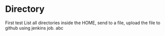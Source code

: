 # Directory
First test
List all directories inside the HOME, send to a file, upload the file to github using jenkins job.
abc
